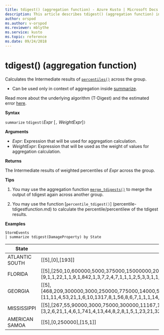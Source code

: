 ```yaml
---
title: tdigest() (aggregation function) - Azure Kusto | Microsoft Docs
description: This article describes tdigest() (aggregation function) in Azure Kusto.
author: orspod
ms.author: v-orspod
ms.reviewer: mblythe
ms.service: kusto
ms.topic: reference
ms.date: 09/24/2018
---
```

# tdigest() (aggregation function)

Calculates the Intermediate results of [`percentiles()`](percentiles-aggfunction.md) across the group. 

* Can be used only in context of aggregation inside [summarize](summarizeoperator.md).

Read more about the underlying algorithm (T-Digest) and the estimated error [here](percentiles-aggfunction.md#estimation-error-in-percentiles).

**Syntax**

`summarize` `tdigest(`*Expr* [`,` *WeightExpr*]`)`

**Arguments**

* *Expr*: Expression that will be used for aggregation calculation. 
* *WeightExpr*: Expression that will be used as the weight of values for aggregation calculation.

	
**Returns**

The Intermediate results of weighted percentiles of *Expr* across the group.
 
 
**Tips**

1) You may use the aggregation function [`merge_tdigests()`](merge-tdigests-aggfunction.md) to merge the output of tdigest again across another group.

2) You may use the function [`percentile_tdigest()`] (percentile-tdigestfunction.md) to calculate the percentile/percentilew of the tdigest results.

**Examples**

```kusto
StormEvents
| summarize tdigest(DamageProperty) by State
```

|State|tdigest_DamageProperty|
|---|---|
|ATLANTIC SOUTH|[[5],[0],[193]]|
|FLORIDA|[[5],[250,10,600000,5000,375000,15000000,20000,6000000,0,110000,150000,500,12000,30000,15000,46000000,7000000,6200000,200000,40000,8000,52000000,62000000,1200000,130000,1500000,4000000,7000,250000,875000,3000,100000,10600000,300000,1000000,25000,75000,2000,60000,10000,170000,350000,50000,1000,16000,80000,2500,400000],[9,1,1,22,1,1,9,1,842,1,3,7,2,4,7,1,1,1,2,5,3,3,1,1,1,1,2,2,1,1,9,7,1,1,2,5,2,9,2,27,1,1,7,27,1,1,1,1]]|
|GEORGIA|[[5],[468,209,300000,3000,250000,775000,14000,500000,0,75000,4500000,500,6928,22767,9714,800000,700000,600000,150000,25000,5000,1600000,1250000,2700000,1500000,2250000,400000,4000,175000,325000,2500,73750,750000,1400000,350000,28000000,39000,1500,35000,6455,140000,225000,30000,1000,110000000,21700000,2000,275000,200000,100000,1000000,2600000,370000,2100000,355000,117500,50000,20100,10000],[11,11,4,53,21,1,6,10,1317,8,1,56,8,6,7,1,1,1,14,29,69,1,2,1,1,1,3,14,5,1,3,4,4,1,4,1,5,14,3,5,2,1,9,96,1,1,72,1,10,17,3,1,1,1,1,2,21,4,31]]|
|MISSISSIPPI|[[5],[267,55,90000,3000,75000,300000,11167,160000,0,32000,40000,1000,7000,13000,8000,400000,200000,180000,50000,15000,5000,700000,500000,120000,650000,1000000,150000,4000,60000,100000,2500,30000,250000,600000,110000,12000,20000,1500,17000,6000,45000,70000,15250,1219,10000,25000,2000,80000,65000,35000,450000,1200000,130000,750000],[3,2,6,21,1,4,6,1,741,4,13,44,8,2,8,1,5,1,23,21,32,1,3,1,1,1,5,18,17,4,1,14,2,4,4,16,13,10,4,9,2,10,4,8,31,17,51,13,1,1,1,2,1,1]]|
|AMERICAN SAMOA|[[5],[0,250000],[15,1]]|